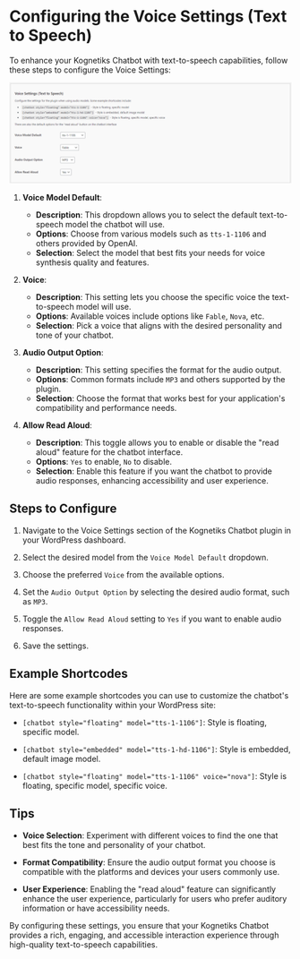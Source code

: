# Configuring the Voice Settings (Text to Speech)

To enhance your Kognetiks Chatbot with text-to-speech capabilities, follow these steps to configure the Voice Settings:

![Voice Settings](voice-settings.png)

1. **Voice Model Default**:
   - **Description**: This dropdown allows you to select the default text-to-speech model the chatbot will use.
   - **Options**: Choose from various models such as `tts-1-1106` and others provided by OpenAI.
   - **Selection**: Select the model that best fits your needs for voice synthesis quality and features.

2. **Voice**:
   - **Description**: This setting lets you choose the specific voice the text-to-speech model will use.
   - **Options**: Available voices include options like `Fable`, `Nova`, etc.
   - **Selection**: Pick a voice that aligns with the desired personality and tone of your chatbot.

3. **Audio Output Option**:
   - **Description**: This setting specifies the format for the audio output.
   - **Options**: Common formats include `MP3` and others supported by the plugin.
   - **Selection**: Choose the format that works best for your application's compatibility and performance needs.

4. **Allow Read Aloud**:
   - **Description**: This toggle allows you to enable or disable the "read aloud" feature for the chatbot interface.
   - **Options**: `Yes` to enable, `No` to disable.
   - **Selection**: Enable this feature if you want the chatbot to provide audio responses, enhancing accessibility and user experience.

## Steps to Configure

1. Navigate to the Voice Settings section of the Kognetiks Chatbot plugin in your WordPress dashboard.

2. Select the desired model from the `Voice Model Default` dropdown.

3. Choose the preferred `Voice` from the available options.

4. Set the `Audio Output Option` by selecting the desired audio format, such as `MP3`.

5. Toggle the `Allow Read Aloud` setting to `Yes` if you want to enable audio responses.

6. Save the settings.

## Example Shortcodes

Here are some example shortcodes you can use to customize the chatbot's text-to-speech functionality within your WordPress site:

- `[chatbot style="floating" model="tts-1-1106"]`: Style is floating, specific model.

- `[chatbot style="embedded" model="tts-1-hd-1106"]`: Style is embedded, default image model.

- `[chatbot style="floating" model="tts-1-1106" voice="nova"]`: Style is floating, specific model, specific voice.

## Tips

- **Voice Selection**: Experiment with different voices to find the one that best fits the tone and personality of your chatbot.

- **Format Compatibility**: Ensure the audio output format you choose is compatible with the platforms and devices your users commonly use.

- **User Experience**: Enabling the "read aloud" feature can significantly enhance the user experience, particularly for users who prefer auditory information or have accessibility needs.

By configuring these settings, you ensure that your Kognetiks Chatbot provides a rich, engaging, and accessible interaction experience through high-quality text-to-speech capabilities.

